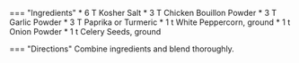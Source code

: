 === "Ingredients"
    * 6 T Kosher Salt
    * 3 T Chicken Bouillon Powder
    * 3 T Garlic Powder
    * 3 T Paprika or Turmeric
    * 1 t White Peppercorn, ground
    * 1 t Onion Powder
    * 1 t Celery Seeds, ground

=== "Directions"
    Combine ingredients and blend thoroughly.
